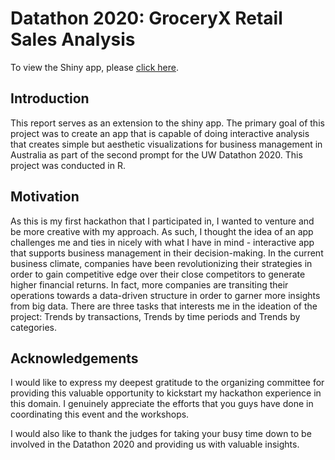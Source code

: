 # Datathon 2020: GroceryX Retail Sales Analysis

To view the Shiny app, please [click here](https://wellace.shinyapps.io/data). 

## Introduction

This report serves as an extension to the shiny app. The primary goal of this project was to create an app that is capable of doing interactive analysis that creates simple but aesthetic visualizations for business management in Australia as part of the second prompt for the UW Datathon 2020. This project was conducted in R. 

## Motivation

As this is my first hackathon that I participated in, I wanted to venture and be more creative with my approach. As such, I thought the idea of an app challenges me and ties in nicely with what I have in mind - interactive app that supports business management in their decision-making. In the current business climate, companies have been revolutionizing their strategies in order to gain competitive edge over their close competitors to generate higher financial returns. In fact, more companies are transiting their operations towards a data-driven structure in order to garner more insights from big data. There are three tasks that interests me in the ideation of the project: Trends by transactions, Trends by time periods and Trends by categories. 

## Acknowledgements

I would like to express my deepest gratitude to the organizing committee for providing this valuable opportunity to kickstart my hackathon experience in this domain. I genuinely appreciate the efforts that you guys have done in coordinating this event and the workshops.

I would also like to thank the judges for taking your busy time down to be involved in the Datathon 2020 and providing us with valuable insights. 


